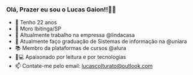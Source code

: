 ### Olá, Prazer eu sou o Lucas Gaion!!👋🥸

- 🔞 Tenho 22 anos
- 📍 Moro Ibitinga/SP
- 🔭 Altualmente trabalho na empressa @lindacasa
- 🌱 Atualmente faço graduação de Sistemas de informação na @uniara
- 📚 Membro da plataformas de cursos @alura
- 📖💻 Apaixonado por leitura e por tecnologias
- 📫 Contate-me pelo email: lucascolturato@outlook.com

<!--ADICIONAR COMITS E PROGRAMADOR->
<div align="center">
  <a href="https://github.com/LucasGaion">
  <img height="180em" src="https://github-readme-stats.vercel.app/api?username=LucasGaion&show_icons=true&theme=dark&include_all_commits=true&count_private=true"/>
  <img height="180em" src="https://github-readme-stats.vercel.app/api/top-langs/?username=LucasGaion&layout=compact&langs_count=7&theme=dark"/>
</div>

